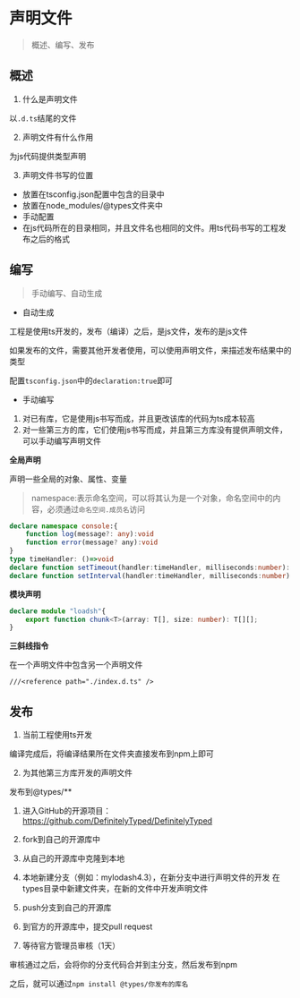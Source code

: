 # 声明文件

> 概述、编写、发布

## 概述

1. 什么是声明文件

以```.d.ts```结尾的文件

2. 声明文件有什么作用

为js代码提供类型声明

3. 声明文件书写的位置

- 放置在tsconfig.json配置中包含的目录中
- 放置在node_modules/@types文件夹中
- 手动配置
- 在js代码所在的目录相同，并且文件名也相同的文件。用ts代码书写的工程发布之后的格式

## 编写

> 手动编写、自动生成

- 自动生成

工程是使用ts开发的，发布（编译）之后，是js文件，发布的是js文件

如果发布的文件，需要其他开发者使用，可以使用声明文件，来描述发布结果中的类型

配置```tsconfig.json```中的```declaration:true```即可

- 手动编写

1. 对已有库，它是使用js书写而成，并且更改该库的代码为ts成本较高
2. 对一些第三方的库，它们使用js书写而成，并且第三方库没有提供声明文件，可以手动编写声明文件

**全局声明**

声明一些全局的对象、属性、变量

> namespace:表示命名空间，可以将其认为是一个对象，命名空间中的内容，必须通过```命名空间.成员名```访问

```.d.ts
declare namespace console:{
    function log(message?: any):void
    function error(message? any):void
}
type timeHandler: ()=>void
declare function setTimeout(handler:timeHandler, milliseconds:number): number
declare function setInterval(handler:timeHandler, milliseconds:number): number
```

**模块声明**

```d.ts
declare module "loadsh"{
    export function chunk<T>(array: T[], size: number): T[][];
}
```

**三斜线指令**

在一个声明文件中包含另一个声明文件

```
///<reference path="./index.d.ts" />
```

## 发布

1. 当前工程使用ts开发

编译完成后，将编译结果所在文件夹直接发布到npm上即可

2. 为其他第三方库开发的声明文件

发布到@types/**

1) 进入GitHub的开源项目： https://github.com/DefinitelyTyped/DefinitelyTyped

2) fork到自己的开源库中

3) 从自己的开源库中克隆到本地

4) 本地新建分支（例如：mylodash4.3），在新分支中进行声明文件的开发
    在types目录中新建文件夹，在新的文件中开发声明文件

5) push分支到自己的开源库

6) 到官方的开源库中，提交pull request

7) 等待官方管理员审核（1天）

审核通过之后，会将你的分支代码合并到主分支，然后发布到npm

之后，就可以通过```npm install @types/你发布的库名```